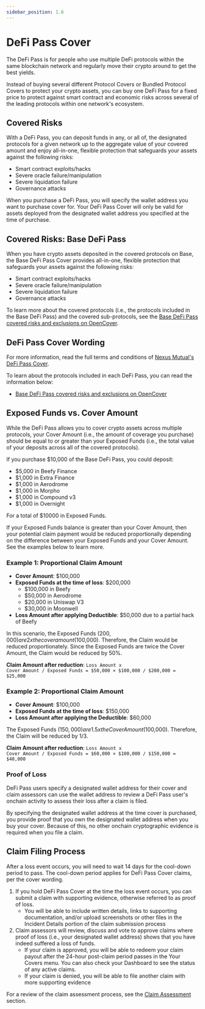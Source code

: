 ```yaml
---
sidebar_position: 1.6
---
```


# DeFi Pass Cover

The DeFi Pass is for people who use multiple DeFi protocols within the same blockchain network and regularly move their crypto around to get the best yields.

Instead of buying several different Protocol Covers or Bundled Protocol Covers to protect your crypto assets, you can buy one DeFi Pass for a fixed price to protect against smart contract and economic risks across several of the leading protocols within one network's ecosystem.

## Covered Risks

With a DeFi Pass, you can deposit funds in any, or all of, the designated protocols for a given network up to the aggregate value of your covered amount and enjoy all-in-one, flexible protection that safeguards your assets against the following risks:
* Smart contract exploits/hacks
* Severe oracle failure/manipulation
* Severe liquidation failure
* Governance attacks

When you purchase a DeFi Pass, you will specify the wallet address you want to purchase cover for. Your DeFi Pass Cover will only be valid for assets deployed from the designated wallet address you specified at the time of purchase.

## Covered Risks: Base DeFi Pass

When you have crypto assets deposited in the covered protocols on Base, the Base DeFi Pass Cover provides all-in-one, flexible protection that safeguards your assets against the following risks:
* Smart contract exploits/hacks
* Severe oracle failure/manipulation
* Severe liquidation failure
* Governance attacks

To learn more about the covered protocols (i.e., the protocols included in the Base DeFi Pass) and the covered sub-protocols, see the [Base DeFi Pass covered risks and exclusions on OpenCover](https://opencover.com/base-pass-covered-risks-and-exclusion/).

## DeFi Pass Cover Wording

For more information, read the full terms and conditions of [Nexus Mutual's DeFi Pass Cover](https://api.nexusmutual.io/ipfs/QmQLh2wNDD2b2RGg9rNFbyrQwxqTthrTNaTsHenZnRg6u6).

To learn about the protocols included in each DeFi Pass, you can read the information below:
* [Base DeFi Pass covered risks and exclusions on OpenCover](https://opencover.com/base-pass-covered-risks-and-exclusion/)

## Exposed Funds vs. Cover Amount

While the DeFi Pass allows you to cover crypto assets across multiple protocols, your Cover Amount (i.e., the amount of coverage you purchase) should be equal to or greater than your Exposed Funds (i.e., the total value of your deposits across all of the covered protocols).

If you purchase $10,000 of the Base DeFi Pass, you could deposit:
* $5,000 in Beefy Finance
* $1,000 in Extra Finance
* $1,000 in Aerodrome
* $1,000 in Morpho
* $1,000 in Compound v3
* $1,000 in Overnight

For a total of $10000 in Exposed Funds.

If your Exposed Funds balance is greater than your Cover Amount, then your potential claim payment would be reduced proportionally depending on the difference between your Exposed Funds and your Cover Amount. See the examples below to learn more.

### Example 1: Proportional Claim Amount

* **Cover Amount**: $100,000
* **Exposed Funds at the time of loss**: $200,000
  * $100,000 in Beefy
  * $50,000 in Aerodrome
  * $20,000 in Uniswap V3
  * $30,000 in Moonwell
* **Loss Amount after applying Deductible**: $50,000 due to a partial hack of Beefy

In this scenario, the Exposed Funds ($200,000) are 2x the cover amount ($100,000). Therefore, the Claim would be reduced proportionately. Since the Exposed Funds are twice the Cover Amount, the Claim would be reduced by 50%.

**Claim Amount after reduction**: <code>Loss Amount x Cover Amount / Exposed Funds = $50,000 × $100,000 / $200,000 = $25,000</code>

### Example 2: Proportional Claim Amount

* **Cover Amount**: $100,000
* **Exposed Funds at the time of loss**: $150,000
* **Loss Amount after applying the Deductible**: $60,000

The Exposed Funds ($150,000) are 1.5x the Cover Amount ($100,000). Therefore, the Claim will be reduced by 1/3.

**Claim Amount after reduction**: <code>Loss Amount x Cover Amount / Exposed Funds = $60,000 × $100,000 / $150,000 = $40,000</code>

### Proof of Loss

DeFi Pass users specify a designated wallet address for their cover and claim assessors can use the wallet address to review a DeFi Pass user's onchain activity to assess their loss after a claim is filed.

By specifying the designated wallet address at the time cover is purchased, you provide proof that you own the designated wallet address when you buy your cover. Because of this, no other onchain cryptographic evidence is required when you file a claim.

## Claim Filing Process

After a loss event occurs, you will need to wait 14 days for the cool-down period to pass. The cool-down period applies for DeFi Pass Cover claims, per the cover wording.
1. If you hold DeFi Pass Cover at the time the loss event occurs, you can submit a claim with supporting evidence, otherwise referred to as proof of loss.
    * You will be able to include written details, links to supporting documentation, and/or upload screenshots or other files in the Incident Details portion of the claim submission process
2. Claim assessors will review, discuss and vote to approve claims where proof of loss (i.e., your designated wallet address) shows that you have indeed suffered a loss of funds.
    * If your claim is approved, you will be able to redeem your claim payout after the 24-hour post-claim period passes in the Your Covers menu. You can also check your Dashboard to see the status of any active claims.
    * If your claim is denied, you will be able to file another claim with more supporting evidence

For a review of the claim assessment process, see the [Claim Assessment](/protocol/claims-assessment) section.
